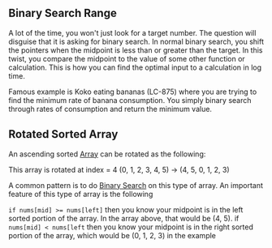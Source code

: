 

## Binary Search Range

A lot of the time, you won't just look for a target number. The question will disguise that it is asking for binary search. In normal binary search, you shift the pointers when the midpoint is less than or greater than the target. In this twist, you compare the midpoint to the value of some other function  or calculation. This is how you can find the optimal input to a calculation in log time. 

Famous example is Koko eating bananas (LC-875) where you are trying to find the minimum rate of banana consumption. You simply binary search through rates of consumption and return the minimum value.

## Rotated Sorted Array

An ascending sorted [Array](../Data%20Structures/Arrays.md) can be rotated as the following:

This array is rotated at index = 4
(0, 1, 2, 3, 4, 5) -> (4, 5, 0, 1, 2, 3)

A common pattern is to do [Binary Search](../Algorithms/Binary%20Search.md) on this type of array. An important feature of this type of array is the following

`if nums[mid] >= nums[left]` then you know your midpoint is in the left sorted portion of the array. In the array above, that would be (4, 5). if `nums[mid] < nums[left` then you know your midpoint is in the right sorted portion of the array, which would be (0, 1, 2, 3) in the example